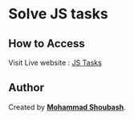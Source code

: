 # Solve JS tasks

## How to Access

Visit Live website : [JS Tasks](https://moshoubash.github.io/JavaScript_Tasks/)

## Author

Created by **[Mohammad Shoubash](https://github.com/moshoubash)**.
